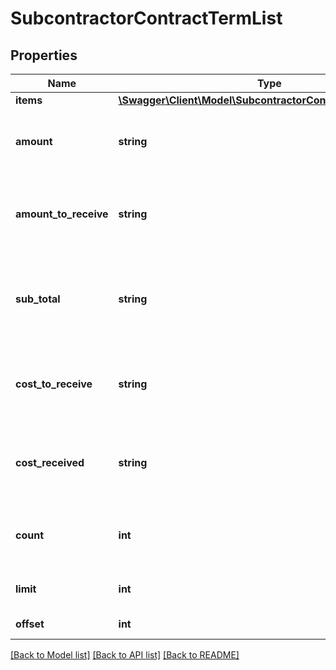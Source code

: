 # SubcontractorContractTermList

## Properties
Name | Type | Description | Notes
------------ | ------------- | ------------- | -------------
**items** | [**\Swagger\Client\Model\SubcontractorContractTermListItem[]**](SubcontractorContractTermListItem.md) |  | [optional] 
**amount** | **string** | The sum of all subcontractor contract term amounts. | [optional] 
**amount_to_receive** | **string** | The sum of all subcontractor contract term amounts to receive. | [optional] 
**sub_total** | **string** | The sum of all subcontractor contract term subtotals, excluding VAT. | [optional] 
**cost_to_receive** | **string** | The sum of all subcontractor contract term costs to receive. | [optional] 
**cost_received** | **string** | The sum of all subcontractor contract term received costs. | [optional] 
**count** | **int** | The total amount of records in the entire collection. | [optional] 
**limit** | **int** | The amount of results, as requested. | [optional] 
**offset** | **int** | The starting index. | [optional] 

[[Back to Model list]](../README.md#documentation-for-models) [[Back to API list]](../README.md#documentation-for-api-endpoints) [[Back to README]](../README.md)


